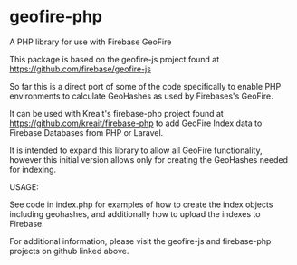 # geofire-php
A PHP library for use with Firebase GeoFire

This package is based on the geofire-js project found at https://github.com/firebase/geofire-js

So far this is a direct port of some of the code specifically to enable PHP environments to calculate GeoHashes as used by Firebases's GeoFire.

It can be used with Kreait's firebase-php project found at https://github.com/kreait/firebase-php to add GeoFire Index data to Firebase Databases from PHP or Laravel.

It is intended to expand this library to allow all GeoFire functionality, however this initial version allows only for creating the GeoHashes needed for indexing.


USAGE:

See code in index.php for examples of how to create the index objects including geohashes, and additionally how to upload the indexes to Firebase.

For additional information, please visit the geofire-js and firebase-php projects on github linked above.